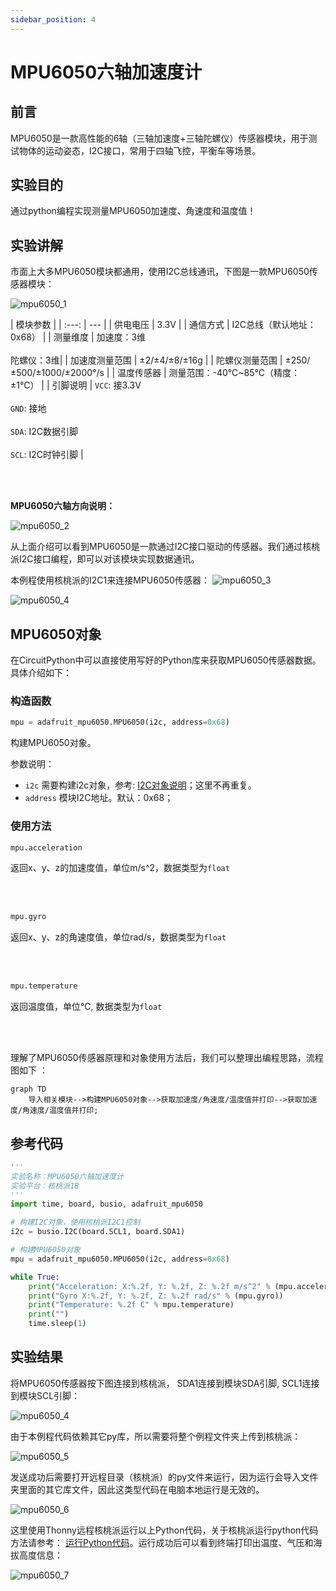 ```yaml
---
sidebar_position: 4
---
```


# MPU6050六轴加速度计

## 前言
MPU6050是一款高性能的6轴（三轴加速度+三轴陀螺仪）传感器模块，用于测试物体的运动姿态，I2C接口，常用于四轴飞控，平衡车等场景。

## 实验目的
通过python编程实现测量MPU6050加速度、角速度和温度值！

## 实验讲解

市面上大多MPU6050模块都通用，使用I2C总线通讯，下图是一款MPU6050传感器模块：

![mpu6050_1](./img/mpu6050/mpu6050_1.jpg) 

|  模块参数 |
|  :---:  | ---  |
| 供电电压  | 3.3V |
| 通信方式  | I2C总线（默认地址：0x68） |
| 测量维度  | 加速度：3维 <br></br> 陀螺仪：3维|
| 加速度测量范围  | ±2/±4/±8/±16g |
| 陀螺仪测量范围  | ±250/±500/±1000/±2000°/s |
| 温度传感器  | 测量范围：-40℃~85℃（精度：±1℃） |
| 引脚说明  | `VCC`: 接3.3V <br></br> `GND`: 接地 <br></br>  `SDA`: I2C数据引脚  <br></br> `SCL`: I2C时钟引脚 |

<br></br>

**MPU6050六轴方向说明：**

![mpu6050_2](./img/mpu6050/mpu6050_2.png) 

从上面介绍可以看到MPU6050是一款通过I2C接口驱动的传感器。我们通过核桃派I2C接口编程，即可以对该模块实现数据通讯。

本例程使用核桃派的I2C1来连接MPU6050传感器：
![mpu6050_3](./img/mpu6050/mpu6050_3.png) 

![mpu6050_4](./img/mpu6050/mpu6050_4.png) 


## MPU6050对象

在CircuitPython中可以直接使用写好的Python库来获取MPU6050传感器数据。具体介绍如下：

### 构造函数
```python
mpu = adafruit_mpu6050.MPU6050(i2c, address=0x68)
```
构建MPU6050对象。

参数说明：
- `i2c` 需要构建i2c对象，参考: [I2C对象说明](../gpio/i2c_oled#i2c对象)；这里不再重复。
- `address` 模块I2C地址。默认：0x68；

### 使用方法

```python
mpu.acceleration
```
返回x、y、z的加速度值，单位m/s^2，数据类型为`float`

<br></br>

```python
mpu.gyro
```
返回x、y、z的角速度值，单位rad/s，数据类型为`float`

<br></br>

```python
mpu.temperature
```
返回温度值，单位℃, 数据类型为`float`

<br></br>

理解了MPU6050传感器原理和对象使用方法后，我们可以整理出编程思路，流程图如下 ：

```mermaid
graph TD
    导入相关模块-->构建MPU6050对象-->获取加速度/角速度/温度值并打印-->获取加速度/角速度/温度值并打印;
```

## 参考代码

```python
'''
实验名称：MPU6050六轴加速度计
实验平台：核桃派1B
'''
import time, board, busio, adafruit_mpu6050

# 构建I2C对象，使用核桃派I2C1控制
i2c = busio.I2C(board.SCL1, board.SDA1)

# 构建MPU6050对象
mpu = adafruit_mpu6050.MPU6050(i2c, address=0x68)

while True:
    print("Acceleration: X:%.2f, Y: %.2f, Z: %.2f m/s^2" % (mpu.acceleration))
    print("Gyro X:%.2f, Y: %.2f, Z: %.2f rad/s" % (mpu.gyro))
    print("Temperature: %.2f C" % mpu.temperature)
    print("")
    time.sleep(1)
```

## 实验结果

将MPU6050传感器按下图连接到核桃派， SDA1连接到模块SDA引脚, SCL1连接到模块SCL引脚：

![mpu6050_4](./img/mpu6050/mpu6050_4.png) 

由于本例程代码依赖其它py库，所以需要将整个例程文件夹上传到核桃派：

![mpu6050_5](./img/mpu6050/mpu6050_5.png) 

发送成功后需要打开远程目录（核桃派）的py文件来运行，因为运行会导入文件夹里面的其它库文件，因此这类型代码在电脑本地运行是无效的。

![mpu6050_6](./img/mpu6050/mpu6050_6.png) 

这里使用Thonny远程核桃派运行以上Python代码，关于核桃派运行python代码方法请参考： [运行Python代码](../python_run.md)。运行成功后可以看到终端打印出温度、气压和海拔高度信息：

![mpu6050_7](./img/mpu6050/mpu6050_7.png) 
